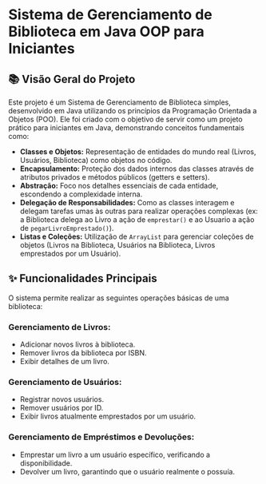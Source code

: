 # Sistema de Gerenciamento de Biblioteca em Java OOP para Iniciantes

## 📚 Visão Geral do Projeto

Este projeto é um Sistema de Gerenciamento de Biblioteca simples, desenvolvido em Java utilizando os princípios da Programação Orientada a Objetos (POO). Ele foi criado com o objetivo de servir como um projeto prático para iniciantes em Java, demonstrando conceitos fundamentais como:

- **Classes e Objetos:** Representação de entidades do mundo real (Livros, Usuários, Biblioteca) como objetos no código.
- **Encapsulamento:** Proteção dos dados internos das classes através de atributos privados e métodos públicos (getters e setters).
- **Abstração:** Foco nos detalhes essenciais de cada entidade, escondendo a complexidade interna.
- **Delegação de Responsabilidades:** Como as classes interagem e delegam tarefas umas às outras para realizar operações complexas (ex: a Biblioteca delega ao Livro a ação de `emprestar()` e ao Usuario a ação de `pegarLivroEmprestado()`).
- **Listas e Coleções:** Utilização de `ArrayList` para gerenciar coleções de objetos (Livros na Biblioteca, Usuários na Biblioteca, Livros emprestados por um Usuário).

## ✨ Funcionalidades Principais

O sistema permite realizar as seguintes operações básicas de uma biblioteca:

### Gerenciamento de Livros:
- Adicionar novos livros à biblioteca.
- Remover livros da biblioteca por ISBN.
- Exibir detalhes de um livro.

### Gerenciamento de Usuários:
- Registrar novos usuários.
- Remover usuários por ID.
- Exibir livros atualmente emprestados por um usuário.

### Gerenciamento de Empréstimos e Devoluções:
- Emprestar um livro a um usuário específico, verificando a disponibilidade.
- Devolver um livro, garantindo que o usuário realmente o possuía.
